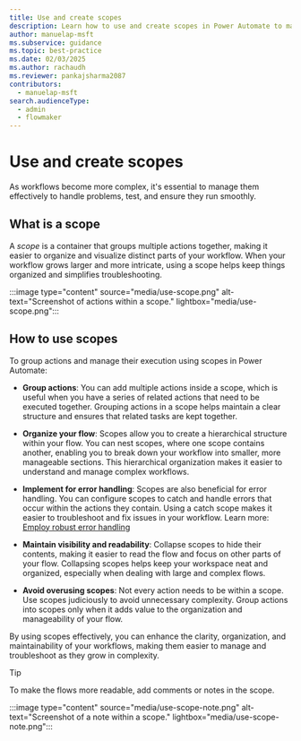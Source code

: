 ```yaml
---
title: Use and create scopes
description: Learn how to use and create scopes in Power Automate to manage complex workflows and effectively troubleshoot.
author: manuelap-msft
ms.subservice: guidance
ms.topic: best-practice
ms.date: 02/03/2025
ms.author: rachaudh
ms.reviewer: pankajsharma2087
contributors: 
  - manuelap-msft
search.audienceType: 
  - admin
  - flowmaker
---
```


# Use and create scopes

As workflows become more complex, it's essential to manage them effectively to handle problems, test, and ensure they run smoothly. 

## What is a scope

A *scope* is a container that groups multiple actions together, making it easier to organize and visualize distinct parts of your workflow. When your workflow grows larger and more intricate, using a scope helps keep things organized and simplifies troubleshooting.

:::image type="content" source="media/use-scope.png" alt-text="Screenshot of actions within a scope." lightbox="media/use-scope.png":::

## How to use scopes

To group actions and manage their execution using scopes in Power Automate:

- **Group actions**: You can add multiple actions inside a scope, which is useful when you have a series of related actions that need to be executed together. Grouping actions in a scope helps maintain a clear structure and ensures that related tasks are kept together.

- **Organize your flow**: Scopes allow you to create a hierarchical structure within your flow. You can nest scopes, where one scope contains another, enabling you to break down your workflow into smaller, more manageable sections. This hierarchical organization makes it easier to understand and manage complex workflows.

- **Implement for error handling**: Scopes are also beneficial for error handling. You can configure scopes to catch and handle errors that occur within the actions they contain. Using a catch scope makes it easier to troubleshoot and fix issues in your workflow. Learn more: [Employ robust error handling](error-handling.md)

- **Maintain visibility and readability**: Collapse scopes to hide their contents, making it easier to read the flow and focus on other parts of your flow. Collapsing scopes helps keep your workspace neat and organized, especially when dealing with large and complex flows.

- **Avoid overusing scopes**: Not every action needs to be within a scope. Use scopes judiciously to avoid unnecessary complexity. Group actions into scopes only when it adds value to the organization and manageability of your flow.

By using scopes effectively, you can enhance the clarity, organization, and maintainability of your workflows, making them easier to manage and troubleshoot as they grow in complexity.

> [!TIP]
> To make the flows more readable, add comments or notes in the scope.

 :::image type="content" source="media/use-scope-note.png" alt-text="Screenshot of a note within a scope." lightbox="media/use-scope-note.png":::
